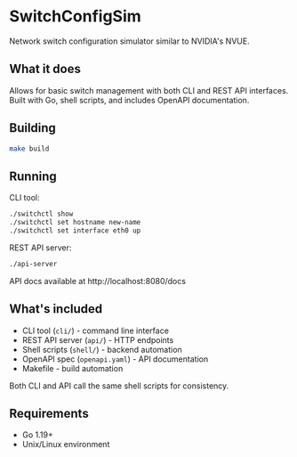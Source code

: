 # SwitchConfigSim

Network switch configuration simulator similar to NVIDIA's NVUE.

## What it does

Allows for basic switch management with both CLI and REST API interfaces. Built with Go, shell scripts, and includes OpenAPI documentation.

## Building

```bash
make build
```

## Running

CLI tool:
```bash
./switchctl show
./switchctl set hostname new-name
./switchctl set interface eth0 up
```

REST API server:
```bash
./api-server
```

API docs available at http://localhost:8080/docs

## What's included

- CLI tool (`cli/`) - command line interface
- REST API server (`api/`) - HTTP endpoints  
- Shell scripts (`shell/`) - backend automation
- OpenAPI spec (`openapi.yaml`) - API documentation
- Makefile - build automation

Both CLI and API call the same shell scripts for consistency.

## Requirements

- Go 1.19+
- Unix/Linux environment
